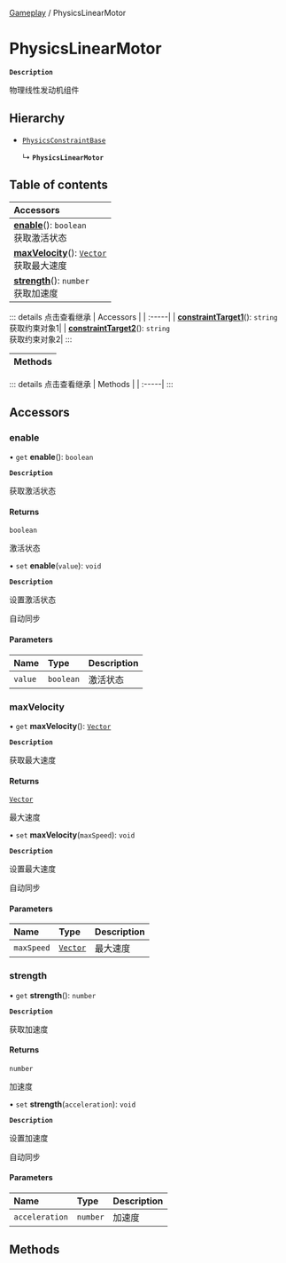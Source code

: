 [Gameplay](../modules/Gameplay.Gameplay.md) / PhysicsLinearMotor

# PhysicsLinearMotor <Badge type="tip" text="Class" /> <Score text="PhysicsLinearMotor" />

**`Description`**

物理线性发动机组件

## Hierarchy

- [`PhysicsConstraintBase`](Gameplay.PhysicsConstraintBase.md)

  ↳ **`PhysicsLinearMotor`**

## Table of contents

| Accessors |
| :-----|
| **[enable](Gameplay.PhysicsLinearMotor.md#enable)**(): `boolean` <br> 获取激活状态|
| **[maxVelocity](Gameplay.PhysicsLinearMotor.md#maxvelocity)**(): [`Vector`](Type.Vector.md) <br> 获取最大速度|
| **[strength](Gameplay.PhysicsLinearMotor.md#strength)**(): `number` <br> 获取加速度|


::: details 点击查看继承
| Accessors |
| :-----|
| **[constraintTarget1](Gameplay.PhysicsConstraintBase.md#constrainttarget1)**(): `string` <br> 获取约束对象1|
| **[constraintTarget2](Gameplay.PhysicsConstraintBase.md#constrainttarget2)**(): `string` <br> 获取约束对象2|
:::


| Methods |
| :-----|


::: details 点击查看继承
| Methods |
| :-----|
:::


## Accessors

### enable <Score text="enable" /> 

• `get` **enable**(): `boolean`

**`Description`**

获取激活状态

#### Returns

`boolean`

激活状态

• `set` **enable**(`value`): `void` <Badge type="tip" text="other" />

**`Description`**

设置激活状态

自动同步

#### Parameters

| Name | Type | Description |
| :------ | :------ | :------ |
| `value` | `boolean` | 激活状态 |



### maxVelocity <Score text="maxVelocity" /> 

• `get` **maxVelocity**(): [`Vector`](Type.Vector.md)

**`Description`**

获取最大速度

#### Returns

[`Vector`](Type.Vector.md)

最大速度

• `set` **maxVelocity**(`maxSpeed`): `void` <Badge type="tip" text="other" />

**`Description`**

设置最大速度

自动同步

#### Parameters

| Name | Type | Description |
| :------ | :------ | :------ |
| `maxSpeed` | [`Vector`](Type.Vector.md) | 最大速度 |



### strength <Score text="strength" /> 

• `get` **strength**(): `number`

**`Description`**

获取加速度

#### Returns

`number`

加速度

• `set` **strength**(`acceleration`): `void` <Badge type="tip" text="other" />

**`Description`**

设置加速度

自动同步

#### Parameters

| Name | Type | Description |
| :------ | :------ | :------ |
| `acceleration` | `number` | 加速度 |



## Methods